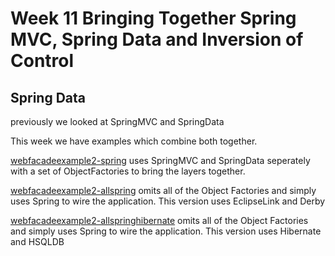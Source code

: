 # Week 11 Bringing Together Spring MVC, Spring Data and Inversion of Control

## Spring Data

previously we looked at  SpringMVC and SpringData 

This week we have examples which combine both together. 


[webfacadeexample2-spring](../week11/webfacadeexample2-spring ) uses SpringMVC and SpringData seperately with a set of ObjectFactories to bring the layers together.

[webfacadeexample2-allspring](../week11/webfacadeexample2-allspring ) 
omits all of the Object Factories and simply uses Spring to wire the application.
This version uses EclipseLink and Derby


[webfacadeexample2-allspringhibernate](../week11/webfacadeexample2-allspring-hibernate ) 
omits all of the Object Factories and simply uses Spring to wire the application.
This version uses Hibernate and HSQLDB

